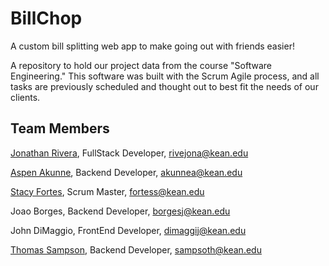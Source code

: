 # BillChop
A custom bill splitting web app to make going out with friends easier!

A repository to hold our project data from the course "Software Engineering." This software was built with the Scrum Agile process, and all tasks are previously scheduled and thought out to best fit the needs of our clients.

## Team Members
[Jonathan Rivera](https://thejonathanrivera.com "Jonathan's Portfolio"), FullStack Developer, rivejona@kean.edu

[Aspen Akunne](https://github.com/AkunneA "Aspen's Portfolio"), Backend Developer, akunnea@kean.edu

[Stacy Fortes](https://github.com/stacy-cf "Stacy's Portfolio"), Scrum Master, fortess@kean.edu

Joao Borges, Backend Developer, borgesj@kean.edu

John DiMaggio, FrontEnd Developer, dimaggij@kean.edu

[Thomas Sampson](https://github.com/Thomas-Sampson1 "Thomas' Portfolio"), Backend Developer, sampsoth@kean.edu
